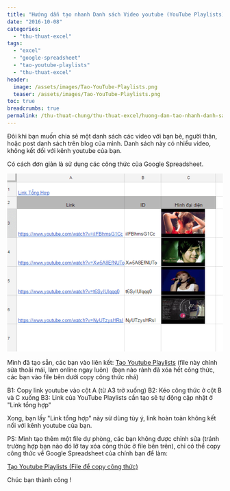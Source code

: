```yaml
---
title: "Hướng dẫn tạo nhanh Danh sách Video youtube (YouTube Playlists) với Google Spreadsheet"
date: "2016-10-08"
categories: 
  - "thu-thuat-excel"
tags: 
  - "excel"
  - "google-spreadsheet"
  - "tao-youtube-playlists"
  - "thu-thuat-excel"
header:
  image: /assets/images/Tao-YouTube-Playlists.png
  teaser: /assets/images/Tao-YouTube-Playlists.png
toc: true
breadcrumbs: true
permalink: /thu-thuat-chung/thu-thuat-excel/huong-dan-tao-nhanh-danh-sach-video-youtube-youtube-playlists-voi-google-spreadsheet
---
```


Đôi khi bạn muốn chia sẻ một danh sách các video với bạn bè, người thân, hoặc post danh sách trên blog của mình. Danh sách này có nhiều video, không kết đối với kênh youtube của bạn.

Có cách đơn giản là sử dụng các công thức của Google Spreadsheet.

![Hướng dẫn tạo nhanh Danh sách Video youtube (YouTube Playlists) với Google Spreadsheet](/assets/images/Tao-YouTube-Playlists.png)

Mình đã tạo sẵn, các bạn vào liên kết: [Tạo Youtube Playlists](https://docs.google.com/spreadsheets/d/1tC2gix1nMH0GBv3uXDk4n8Tvy7QgEkoOvzsrRnqRBcQ/edit?usp=sharing) (file này chỉnh sửa thoải mái, làm online ngay luôn)  (bạn nào rảnh đã xóa hết công thức, các bạn vào file bên dưới copy công thức nhá)

B1: Copy link youtube vào cột A (từ A3 trở xuống) B2: Kéo công thức ở cột B và C xuống B3: Link của YouTube Playlists cần tạo sẽ tự động cập nhật ở "Link tổng hợp"

Xong, bạn lấy "Link tổng hợp" này sử dùng tùy ý, link hoàn toàn không kết nối với kênh youtube của bạn.

PS: Mình tạo thêm một file dự phòng, các bạn không được chỉnh sửa (tránh trường hợp bạn nào đó lỡ tay xóa công thức ở file bên trên), chỉ có thể copy công thức về Google Spreadsheet của chính bạn để làm:

[Tạo Youtube Playlists (File để copy công thức)](https://docs.google.com/spreadsheets/d/1FbxYIWyeebbmakFHg2LY-dxkm1dI_GWCmbanXnONF6k/edit#gid=0)

Chúc bạn thành công !
